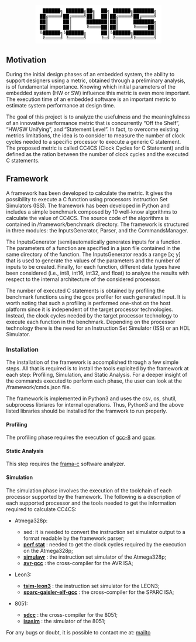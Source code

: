 <p align="center">
  <img src="/framework/img/logo.png">
</p>

## Motivation 

During the initial design phases of an embedded system, the ability to support designers using a metric, obtained through a preliminary analysis, is of fundamental importance. Knowing which initial parameters of the embedded system (HW or SW) influence this metric is even more important. The execution time of an embedded software is an important metric to estimate system performance at design time.

The  goal of this project is to  analyze the usefulness and the  meaningfulness  of  an  innovative  performance metric that is concurrently “Off the Shelf”, “HW/SW Unifying”, and  “Statement  Level”. In fact, to overcome existing metrics limitations, the idea is to consider to measure the number of clock cycles needed to a specific  processor to execute a generic C statement. The proposed metric is called CC4CS (Clock Cycles for C Statement) and is defined as the ration between the number of clock cycles and the executed C statements.

## Framework 
A framework has been developed to calculate the metric. It gives the possibility to execute a C function using processors Instruction Set Simulators (ISS). The framework has been developed in Python and includes a simple benchmark composed by 10 well-know algorithms to calculate the value of CC4CS. The source code of the algorithms is contained in /framework/benchmark directory. 
The framework is structured in three modules: the InputsGenerator, Parser, and the CommandsManager. 

The InputsGenerator (semi)automatically generates inputs for a function. The parameters of a function are specified in a json file contained in the same directory of the function. The InputsGenerator reads a range [x; y] that is used to generate the values of the parameters and the number of inputs to be created. Finally, for each function, different data types have been considered (i.e., int8, int16, int32, and float) to analyze the results with respect to the internal  architecture of the considered processor.

The number of executed C statements is obtained by profiling the benchmark functions using the gcov profiler for each generated input. It is worth noting that such a profiling is performed one-shot on the  host platform since it is independent of the target processor technologies. Instead, the clock cycles needed by the target processor technology to execute each function in the benchmark. Depending on the processor technology there is the need for an Instruction Set Simulator (ISS) or an HDL Simulator.

###  Installation 
The installation of the framework is accomplished through a few simple steps. All that is required is to install the tools exploited by the framework at each step: Profiling, Simulation, and Static Analysis. For a deeper insight of the commands executed to perform each phase, the user can look at the /framework/cmds.json file.

The framework is implemented in Python3 and uses the csv, os, shutil, subprocess libriares for internal operations. Thus, Python3 and the above listed libraries should be installed for the framwork to run properly. 

#### Profiling
The profiling phase requires the execution of [gcc-8](https://gcc.gnu.org/gcc-8/) and [gcov](https://gcc.gnu.org/onlinedocs/gcc/Gcov.html).

#### Static Analysis
This step requires the [frama-c](https://frama-c.com/) software analyzer.

#### Simulation 
The simulation phase involves the execution of the toolchain of each processor supported by the framework. The following is a description of each supported processor and the tools needed to get the information required to calculate CC4CS:

- Atmega328p: 
	- sed: it is needed to convert the instruction set simulator output  to a format readable by the framework parser;
	- **[perf stat](https://man7.org/linux/man-pages/man1/perf-stat.1.html)** : needed to get the clock cycles required by the execution on the Atmega328p;
	- **[simulavr](https://www.nongnu.org/simulavr/)** : the instruction set simulator of the Atmega328p;
	- **[avr-gcc](https://gcc.gnu.org/wiki/avr-gcc)** : the cross-compiler for the AVR ISA;

- Leon3: 
	- **[tsim-leon3](https://www.gaisler.com/index.php/downloads/simulators)** : the instruction set simulator for the LEON3;  
	- **[sparc-gaisler-elf-gcc](https://www.gaisler.com/index.php/downloads/compilers)** : the cross-compiler for the SPARC ISA;

- 8051:
	- **[sdcc](http://sdcc.sourceforge.net/)** : the cross-compiler for the 8051;
	- **[isasim](http://www.newit.gsu.by/resources/CPUs/i8051/VHDL/Synthesizeable%20VHDL%20Model%20of%208051.htm)** : the simulator of the 8051;


For any bugs or doubt, it is possible to contact me at: [mailto](mailto:vincenzo.stoico@graduate.univaq.it)